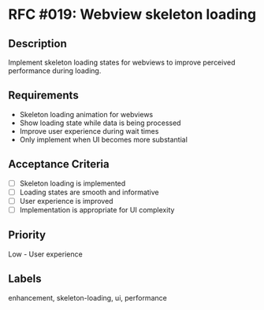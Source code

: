 # RFC #019: Webview skeleton loading

## Description

Implement skeleton loading states for webviews to improve perceived performance during loading.

## Requirements

- Skeleton loading animation for webviews
- Show loading state while data is being processed
- Improve user experience during wait times
- Only implement when UI becomes more substantial

## Acceptance Criteria

- [ ] Skeleton loading is implemented
- [ ] Loading states are smooth and informative
- [ ] User experience is improved
- [ ] Implementation is appropriate for UI complexity

## Priority

Low - User experience

## Labels

enhancement, skeleton-loading, ui, performance
